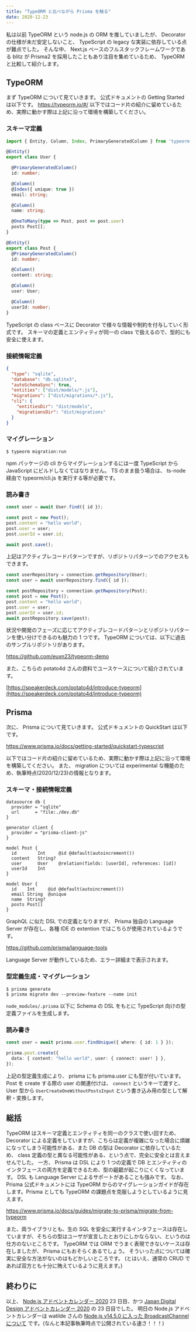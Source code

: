 ```yaml
---
title: "TypeORM と比べながら Prisma を触る"
date: 2020-12-23
---
```


私は以前 TypeORM という node.js の ORM を推していましたが、 Decorator の仕様が未だ安定しないこと、 TypeScript の legacy な実装に依存している点が難点でした。
そんな中、 Next.js ベースのフルスタックフレームワークである blitz が Prisma2 を採用したこともあり注目を集めているため、 TypeORM と比較して紹介します。

## TypeORM

まず TypeORM について見ていきます。
公式ドキュメントの Getting Started は以下です。
https://typeorm.io/#/
以下ではコード片の紹介に留めているため、実際に動かす際は上記に沿って環境を構築してください。

### スキーマ定義

```typescript
import { Entity, Column, Index, PrimaryGeneratedColumn } from 'typeorm';

@Entity()
export class User {

  @PrimaryGeneratedColumn()
  id: number;

  @Column()
  @Index({ unique: true })
  email: string;

  @Column()
  name: string;

  @OneToMany(type => Post, post => post.user)
  posts Post[];
}

@Entity()
export class Post {
  @PrimaryGeneratedColumn()
  id: number;

  @Column()
  content: string;

  @Column()
  user: User;

  @Column()
  userId: number;
}
```

TypeScript の class ベースに Decorator で様々な情報や制約を付与していく形式です。
スキーマの定義とエンティティが同一の class で扱えるので、型的にも安全に使えます。

### 接続情報定義

```json
{
  "type": "sqlite",
  "database": "db.sqlite3",
  "autoSchemaSync": true,
  "entities": ["dist/models/*.js"],
  "migrations": ["dist/migrations/*.js"],
  "cli": {
    "entitiesDir": "dist/models",
    "migrationsDir": "dist/migrations"
  }
}
```

### マイグレーション

```shell
$ typeorm migration:run
```

npm パッケージの cli からマイグレーションするには一度 TypeScript から JavaScript にビルドしなくてはなりません。
TS のまま扱う場合は、 ts-node 経由で typeorm/cli.js を実行する等が必要です。

### 読み書き

```typescript
const user = await User.find({ id });

const post = new Post();
post.content = "hello world";
post.user = user;
post.userId = user.id;

await post.save();
```

上記はアクティブレコードパターンですが、リポジトリパターンでのアクセスもできます。

```typescript
const userRepository = connection.getRepository(User);
const user = await userRepository.find({ id });

const postRepository = connection.getRwpository(Post);
const post = new Post();
post.content = "hello world";
post.user = user;
post.userId = user.id;
await postRepository.save(post);
```

状況や開発のフェーズに応じてアクティブレコードパターンとリポジトリパターンを使い分けできるのも魅力の 1 つです。
TypeORM については、以下に過去のサンプルリポジトリがあります。

https://github.com/euxn23/typeorm-demo

また、こちらの potato4d さんの資料でユースケースについて紹介されています。

[https://speakerdeck.com/potato4d/introduce-typeorm](https://speakerdeck.com/potato4d/introduce-typeorm)

## Prisma

次に、 Prisma について見ていきます。
公式ドキュメントの QuickStart は以下です。

https://www.prisma.io/docs/getting-started/quickstart-typescript

以下ではコード片の紹介に留めているため、実際に動かす際は上記に沿って環境を構築してください。
また、 migration については experimental な機能のため、執筆時点(2020/12/23)の情報となります。

### スキーマ・接続情報定義

```prisma
datasource db {
  provider = "sqlite"
  url      = "file:./dev.db"
}

generator client {
  provider = "prisma-client-js"
}

model Post {
  id        Int     @id @default(autoincrement())
  content   String?
  user      User    @relation(fields: [userId], references: [id])
  userId    Int
}

model User {
  id    Int     @id @default(autoincrement())
  email String  @unique
  name  String?
  posts Post[]
}
```

GraphQL に似た DSL での定義となりますが、 Prisma 独自の Language Server が存在し、各種 IDE の extention ではこちらが使用されているようです。

https://github.com/prisma/language-tools

Language Server が動作しているため、エラー詳細まで表示されます。

### 型定義生成・マイグレーション

```shell
$ prisma generate
$ prisma migrate dev --preview-feature --name init
```

`node_modules/.prisma` 以下に Schema の DSL をもとに TypeScript 向けの型定義ファイルを生成します。

### 読み書き

```typescript
const user = await prisma.user.findUnique({ where: { id: 1 } });

prisma.post.create({
  data: { content: "hello world", user: { connect: user! } },
});
```

上記の型定義生成により、 prisma にも prisma.user にも型が付いています。
Post を create する際の user の関連付けは、 `connect` というキーで渡すと、 User 型から `UserCreateOneWithoutPostsInput` という書き込み用の型として解釈・変換します。

## 総括

TypeORM はスキーマ定義とエンティティを同一のクラスで使い回すため、 Decorator による定義をしていますが、こちらは定義が複雑になった場合に煩雑になってしまう可能性がある、また DB の型は Decorator に依存しているため、 class 定義の型と異なる可能性がある、という点で、完全に安全とは言えませんでした。
一方、 Prisma は DSL により 1 つの定義で DB とエンティティのインタフェースの両方を定義できるため、型の齟齬が起こりにくくなっています。
DSL も Language Server によるサポートがあることも強みです。
なお、 Prisma 公式ドキュメントには TypeORM からのマイグレーションガイドが存在します。Prisma としても TypeORM の課題点を克服しようとしているように見えます。

https://www.prisma.io/docs/guides/migrate-to-prisma/migrate-from-typeorm

また、両ライブラリとも、生の SQL を安全に実行するインタフェースは存在していますが、そちらの型はユーザが宣言したとおりにしかならない、というのは仕方のないところです。
TypeORM では ORM でうまく表現できないケースは存在しましたが、 Prisma にもおそらくあるでしょう。
そういった点については確実に安全な方法がないのはもどかしいところです。
(とはいえ、通常の CRUD であれば双方とも十分に賄えているように見えます。)

## 終わりに

以上、 [Node.js アドベントカレンダー 2020](https://qiita.com/advent-calendar/2020/nodejs) 23 日目、かつ [Japan Digital Design アドベントカレンダー 2020](https://adventar.org/calendars/5160) の 23 日目でした。
明日の Node.js アドベントカレンダーは watilde さんの [Node.js v14.5.0 に入った BroadcastChannel について](https://blog.watilde.com/2020/12/23/node-js-v14-5-0%e3%81%ab%e5%85%a5%e3%81%a3%e3%81%9fbroadcastchannel%e3%81%ab%e3%81%a4%e3%81%84%e3%81%a6/) です。(なんと本記事執筆時点で公開されている速さ！！！)
